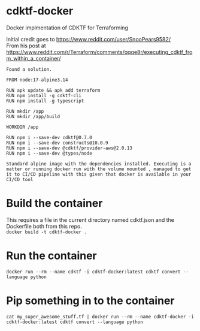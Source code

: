 # cdktf-docker
Docker implmentation of CDKTF for Terraforming  

Initial credit goes to https://www.reddit.com/user/SnooPears9582/  
From his post at https://www.reddit.com/r/Terraform/comments/qqqe8r/executing_cdktf_from_within_a_container/  
  
```
Found a solution.

FROM node:17-alpine3.14

RUN apk update && apk add terraform
RUN npm install -g cdktf-cli
RUN npm install -g typescript

RUN mkdir /app
RUN mkdir /app/build

WORKDIR /app

RUN npm i --save-dev cdktf@0.7.0
RUN npm i --save-dev constructs@10.0.9
RUN npm i --save-dev @cdktf/provider-aws@2.0.13
RUN npm i --save-dev @types/node

Standard alpine image with the dependencies installed. Executing is a matter or running docker run with the volume mounted , managed to get it to CI/CD pipeline with this given that docker is available in your CI/CD tool
```

# Build the container  
This requires a file in the current directory named cdktf.json and the Dockerfile both from this repo.  
`docker build -t cdktf-docker .`  

# Run the container  
`docker run --rm --name cdktf -i cdktf-docker:latest cdktf convert --language python`  

# Pip something in to the container  
`cat my_super_awesome_stuff.tf | docker run --rm --name cdktf-docker -i cdktf-docker:latest cdktf convert --language python`  
  
  
